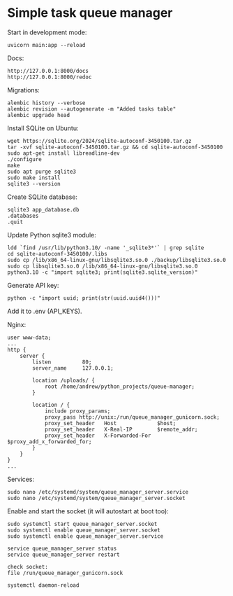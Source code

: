 # Simple task queue manager

Start in development mode:
~~~
uvicorn main:app --reload
~~~

Docs:
~~~
http://127.0.0.1:8000/docs
http://127.0.0.1:8000/redoc
~~~

Migrations:
~~~
alembic history --verbose
alembic revision --autogenerate -m "Added tasks table"
alembic upgrade head
~~~

Install SQLite on Ubuntu:
~~~
wget https://sqlite.org/2024/sqlite-autoconf-3450100.tar.gz
tar -xvf sqlite-autoconf-3450100.tar.gz && cd sqlite-autoconf-3450100
sudo apt-get install libreadline-dev
./configure
make
sudo apt purge sqlite3
sudo make install
sqlite3 --version
~~~

Create SQLite database:
~~~
sqlite3 app_database.db
.databases
.quit
~~~

Update Python sqlite3 module:
~~~
ldd `find /usr/lib/python3.10/ -name '_sqlite3*'` | grep sqlite
cd sqlite-autoconf-3450100/.libs
sudo cp /lib/x86_64-linux-gnu/libsqlite3.so.0 ./backup/libsqlite3.so.0
sudo cp libsqlite3.so.0 /lib/x86_64-linux-gnu/libsqlite3.so.0
python3.10 -c "import sqlite3; print(sqlite3.sqlite_version)"
~~~

Generate API key:
~~~
python -c "import uuid; print(str(uuid.uuid4()))"
~~~
Add it to .env (API_KEYS).

Nginx:
~~~
user www-data;
...
http {
    server {
        listen          80;
        server_name     127.0.0.1;
        
        location /uploads/ {
            root /home/andrew/python_projects/queue-manager;
        }
        
        location / {
            include proxy_params;
            proxy_pass http://unix:/run/queue_manager_gunicorn.sock;
            proxy_set_header   Host             $host;
            proxy_set_header   X-Real-IP        $remote_addr;
            proxy_set_header   X-Forwarded-For  $proxy_add_x_forwarded_for;
        }
    }
}
...
~~~

Services:
~~~
sudo nano /etc/systemd/system/queue_manager_server.service
sudo nano /etc/systemd/system/queue_manager_server.socket
~~~

Enable and start the socket (it will autostart at boot too):
~~~
sudo systemctl start queue_manager_server.socket
sudo systemctl enable queue_manager_server.socket
sudo systemctl enable queue_manager_server.service
~~~

~~~
service queue_manager_server status
service queue_manager_server restart

check socket:
file /run/queue_manager_gunicorn.sock

systemctl daemon-reload
~~~
